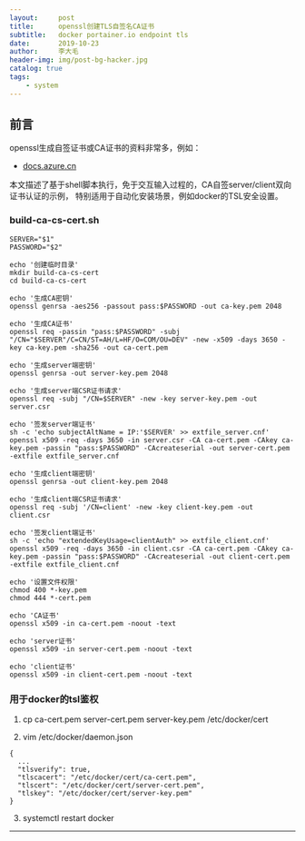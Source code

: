 ```yaml
---
layout:     post
title:      openssl创建TLS自签名CA证书
subtitle:   docker portainer.io endpoint tls
date:       2019-10-23
author:     李大毛
header-img: img/post-bg-hacker.jpg
catalog: true
tags:
    - system
---
```


## 前言

openssl生成自签证书或CA证书的资料非常多，例如：

- [docs.azure.cn](https://docs.azure.cn/zh-cn/articles/azure-operations-guide/application-gateway/aog-application-gateway-howto-create-self-signed-cert-via-openssl)


本文描述了基于shell脚本执行，免于交互输入过程的，CA自签server/client双向证书认证的示例，
特别适用于自动化安装场景，例如docker的TSL安全设置。


### build-ca-cs-cert.sh <server-ip> <ca-password>


~~~
SERVER="$1"
PASSWORD="$2"

echo '创建临时目录'
mkdir build-ca-cs-cert
cd build-ca-cs-cert

echo '生成CA密钥'
openssl genrsa -aes256 -passout pass:$PASSWORD -out ca-key.pem 2048

echo '生成CA证书'
openssl req -passin "pass:$PASSWORD" -subj "/CN="$SERVER"/C=CN/ST=AH/L=HF/O=COM/OU=DEV" -new -x509 -days 3650 -key ca-key.pem -sha256 -out ca-cert.pem

echo '生成server端密钥'
openssl genrsa -out server-key.pem 2048

echo '生成server端CSR证书请求'
openssl req -subj "/CN=$SERVER" -new -key server-key.pem -out server.csr

echo '签发server端证书'
sh -c 'echo subjectAltName = IP:'$SERVER' >> extfile_server.cnf'
openssl x509 -req -days 3650 -in server.csr -CA ca-cert.pem -CAkey ca-key.pem -passin "pass:$PASSWORD" -CAcreateserial -out server-cert.pem -extfile extfile_server.cnf

echo '生成client端密钥'
openssl genrsa -out client-key.pem 2048

echo '生成client端CSR证书请求'
openssl req -subj '/CN=client' -new -key client-key.pem -out client.csr

echo '签发client端证书'
sh -c 'echo "extendedKeyUsage=clientAuth" >> extfile_client.cnf'
openssl x509 -req -days 3650 -in client.csr -CA ca-cert.pem -CAkey ca-key.pem -passin "pass:$PASSWORD" -CAcreateserial -out client-cert.pem -extfile extfile_client.cnf

echo '设置文件权限'
chmod 400 *-key.pem
chmod 444 *-cert.pem

echo 'CA证书'
openssl x509 -in ca-cert.pem -noout -text

echo 'server证书'
openssl x509 -in server-cert.pem -noout -text

echo 'client证书'
openssl x509 -in client-cert.pem -noout -text

~~~


### 用于docker的tsl鉴权

1. cp ca-cert.pem server-cert.pem server-key.pem /etc/docker/cert

2. vim /etc/docker/daemon.json

~~~
{
  ...
  "tlsverify": true,
  "tlscacert": "/etc/docker/cert/ca-cert.pem",
  "tlscert": "/etc/docker/cert/server-cert.pem",
  "tlskey": "/etc/docker/cert/server-key.pem"
}
~~~

3. systemctl restart docker


******


